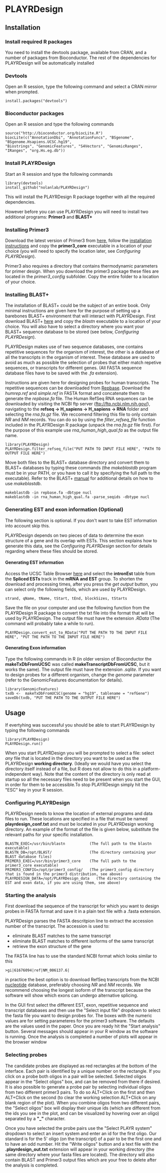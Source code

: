 # PLAYRDesign

## Installation

### Install required R packages

You need to install the devtools package, available from CRAN, and a number of packages from Bioconductor. The rest of the dependencies for PLAYRDesign will be automatically installed

### Devtools

Open an R session, type the following command and select a CRAN mirror when prompted.

`install.packages("devtools")`

### Bioconductor packages

Open an R session and type the following commands

```
source("http://bioconductor.org/biocLite.R")
biocLite(c("AnnotationDbi", "AnnotationFuncs", "BSgenome", "BSgenome.Hsapiens.UCSC.hg19", 
"Biostrings", "GenomicFeatures", "S4Vectors", "GenomicRanges", "IRanges", "org.Hs.eg.db"))
```
### Install PLAYRDesign

Start an R session and type the following commands

```
library(devtools)
install_github("nolanlab/PLAYRDesign")
```

This will install the PLAYRDesign R package together with all the required dependencies. 

However before you can use PLAYRDesign you will need to install two additional programs: **Primer3** and **BLAST+**



### Installing Primer3

Download the latest version of Primer3 from [here](http://primer3.sourceforge.net/releases.php), follow the [installation instructions](http://primer3.sourceforge.net/primer3_manual.htm) and copy the **primer3_core** executable in a location of your choice (you will need to specify the location later, see *Configuring PLAYRDesign*).

Primer3 also requires a directory that contains thermodynamic parameters for primer design. When you download the primer3 package these files are located in the *primer3_config* subfolder. Copy the entire folder to a location of your choice.

### Installing BLAST+

The installation of BLAST+ could be the subject of an entire book. Only minimal instructions are given here for the purpose of setting up a barebones BLAST+ environment that will interact with PLAYRDesign. First download BLAST+ [here](http://blast.ncbi.nlm.nih.gov/Blast.cgi?PAGE_TYPE=BlastDocs&DOC_TYPE=Download) and copy the *blastn* executable to a location of your choice. You will also have to select a directory where you want your BLAST+ sequence database to be stored (see below, *Configuring PLAYRDesign*). 

PLAYRDesign makes use of two sequence databases, one contains repetitive sequences for the organism of interest, the other is a database of all the transcripts in the organism of interest. These database are used to avoid as much as possible the selection of probes that either match repetive sequences, or transcripts for different genes. (All FASTA sequence database files have to be saved with the *.fa* extension).

Instructions are given here for designing probes for human transcripts. The repetitive sequences can be downloaded from [Repbase](http://www.girinst.org/repbase/). Download the *humrep.ref* and *simple.ref* in FASTA format and concatenate them to generate the *repbase.fa* file. The Human RefSeq RNA sequences can be downloaded by visiting the NCBI ftp server (ftp://ftp.ncbi.nlm.nih.gov/), navigating to the **refseq -> H_sapiens -> H_sapiens -> RNA** folder and selecting the *rna.fa.gz* file. We reccomend filtering this file to only contain *NR* and *NM* records. You can do so by using the *filter_refseq_file* function included in the PLAYRDesign R package (unpack the *rna.fa.gz* file first). For the purpose of this example use *rna_human_high_qual.fa* as the output file name.

```
library(PLAYRDesign)
PLAYRDesign.filter_refseq_file("PUT PATH TO INPUT FILE HERE", "PATH TO OUTPUT FILE HERE")
```

Move both files to the BLAST+ database directory and convert them to BLAST+ databases by typing these commands (the *makeblastdb* program must be in your PATH, or you have to call it by specifying the full path to the executable). Refer to the BLAST+ [manual](http://www.ncbi.nlm.nih.gov/books/NBK279688/) for additional details on how to use *makeblastdb*.

```
makeblastdb -in repbase.fa -dbtype nucl
makeblastdb -in rna_human_high_qual.fa -parse_seqids -dbtype nucl

```


### Generating EST and exon information (Optional)

The following section is optional. If you don't want to take EST information into account skip this.

PLAYRDesign depends on two pieces of data to determine the exon structure of a gene and its overlap with ESTs. This section explains how to generate this data, see the *Configuring PLAYRDesign* section for details regarding where these files should be stored.

#### Generating EST information

Access the UCSC Table Browser [here](https://genome.ucsc.edu/cgi-bin/hgTables) and select the **intronEst** table from the **Spliced ESTs** track in the **mRNA and EST** group. To shorten the download and processing times, after you press the *get output* button, you can select only the following fields, which are used by PLAYRDesign.

```
strand, qName, tName, tStart, tEnd, blockSizes, tStarts
```
Save the file on your computer and use the following function from the PLAYRDesign R package to convert the txt file into the format that will be used by PLAYRDesign. The output file must have the extension *.RData* (The command will probably take a while to run).

```
PLAYRDesign.convert_est_to_RData("PUT THE PATH TO THE INPUT FILE HERE", "PUT THE PATH TO THE INPUT FILE HERE")
```

#### Generating Exon information

Type the following commands in R (in older version of Bioconductor the **makeTxDbFromUCSC** was called **makeTranscriptDbFromUCSC**, but it works the same). The output file must have the extension *.sqlite*. If you want to design probes for a different organism, change the *genome* parameter (refer to the GenomicFeatures documentation for details).

```
library(GenomicFeatures)
txdb <-  makeTxDbFromUCSC(genome = "hg19", tablename = "refGene")
saveDb(txdb, "PUT THE PATH TO THE OUTPUT FILE HERE")
```

## Usage

If evertyhing was successful you should be able to start PLAYRDesign by typing the following commands

```
library(PLAYRDesign)
PLAYRDesign.run()
```

When you start PLAYRDesign you will be prompted to select a file: select *any* file that is located in the directory you want to be used as the PLAYRDesign **working directory**. (Ideally we would have you select the directory itself instead of a file, but R does not allow to do this in a platform-independent way). Note that the content of the directory is only read at startup so all the necessary files need to be present when you start the GUI, in order for them to be accessible.To stop PLAYRDesign simply hit the "ESC" key in your R session. 

### Configuring PLAYRDesign

PLAYRDesign needs to know the location of external programs and data files to run. These locations are specified in a file that must be named **playrdesign_conf.txt** and must be located in your PLAYRDesign working directory. An example of the format of the file is given below, substitute the relevant paths for your specific installation.

```
BLASTN_EXEC=/usr/bin/blastn           (The full path to the blastn executable)
BLASTN_DB=/opt/BLAST/                 (The directory containing your BLAST database files)
PRIMER3_EXEC=/usr/bin/primer3_core    (The full path to the primer3_core executable)
PRIMER3_CONFIG=/opt/primer3_config/   (The primer3_config directory that is found in the primer3 distribution, see above)
PLAYRDESIGN_DATA=/opt/PLAYRDesign_data   (The directory containing the EST and exon data, if you are using them, see above)
```

### Starting the analysis

First download the sequence of the transcript for which you want to design probes in FASTA format and save it in a plain text file with a .fasta extension.

PLAYRDesign parses the FASTA descritpion line to extract the accession number of the transcript. The accession is used to:
- eliminate BLAST matches to the same transcript
- eliminate BLAST matches to different isoforms of the same transcript
- retrieve the exon structure of the gene

The FASTA line has to use the standard NCBI format which looks similar to this

```
>gi|61676094|ref|NM_006137.6|
```

in practice the best option is to download RefSeq transcripts from the NCBI [nucleotide](http://www.ncbi.nlm.nih.gov/nuccore/) database, preferably choosing *NR* and *NM* records. We recommend choosing the longest isoform of the transcript because the software will show which exons can undergo alternative splicing. 

In the GUI first select the different EST, exon, repetitive sequence and transcript databases and then use the "Select input file" dropdown to select the fasta file you want to design probes for. The boxes with the numeric values are for setting parameteres for the primer3 software. The defaults are the values used in the paper. Once you are ready hit the "Start analysis" button. Several messages should appear in your R window as the software is running. Once the analysis is completed a number of plots will appear in the browser window

### Selecting probes

The candidate probes are displayed as red rectangles at the bottom of the interface. Each pair is identified by a unique number on the rectangle. If you click on a probe both oligos in a pair will be selected. Selected oligos appear in the "Select oligos" box, and can be removed from there if desired. It is also possible to generate a probe pair by selecting individual oligos from two different primer3 pairs. To do so ALT+Click on the first and then ALT+Click on the second (to clear the working selection ALT+Click on any blank region of the plot). When you combine oligos from two different pairs, the "Select oligos" box will display their unique ids (which are different from the ids you see in the plot, and can be visualized by hovering over an oligo) separated by a **"_"** character.

Once you have selected the probe pairs use the "Select PLAYR system" dropdown to select an insert system and enter an id for the first oligo. Our standard is for the 5' oligo (on the transcript) of a pair to be the first one and to have an odd number. Hit the "Write oligos" button and a text file with the **.playrdesign_out.txt** extension will appear in your working directory (the same directory where your fasta files are located). The directory will also contain BLAST and Primer3 output files which are your free to delete after the analysis is completed.
